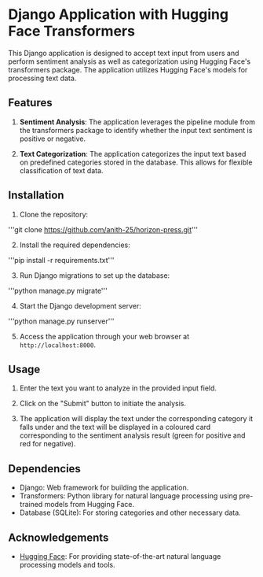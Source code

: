 # Django Application with Hugging Face Transformers

This Django application is designed to accept text input from users and perform sentiment analysis as well as categorization using Hugging Face's transformers package. The application utilizes Hugging Face's models for processing text data.

## Features

1. **Sentiment Analysis**: The application leverages the pipeline module from the transformers package to identify whether the input text sentiment is positive or negative.

2. **Text Categorization**: The application categorizes the input text based on predefined categories stored in the database. This allows for flexible classification of text data.

## Installation

1. Clone the repository:

'''git clone https://github.com/anith-25/horizon-press.git'''

2. Install the required dependencies:

'''pip install -r requirements.txt'''

3. Run Django migrations to set up the database:

'''python manage.py migrate'''

4. Start the Django development server:

'''python manage.py runserver'''


5. Access the application through your web browser at `http://localhost:8000`.

## Usage

1. Enter the text you want to analyze in the provided input field.

2. Click on the "Submit" button to initiate the analysis.

3. The application will display the text under the corresponding category it falls under and the text will be displayed in a coloured card corresponding to the sentiment analysis result (green for positive and red for negative).

## Dependencies

- Django: Web framework for building the application.
- Transformers: Python library for natural language processing using pre-trained models from Hugging Face.
- Database (SQLite): For storing categories and other necessary data.

## Acknowledgements

- [Hugging Face](https://huggingface.co/): For providing state-of-the-art natural language processing models and tools.


